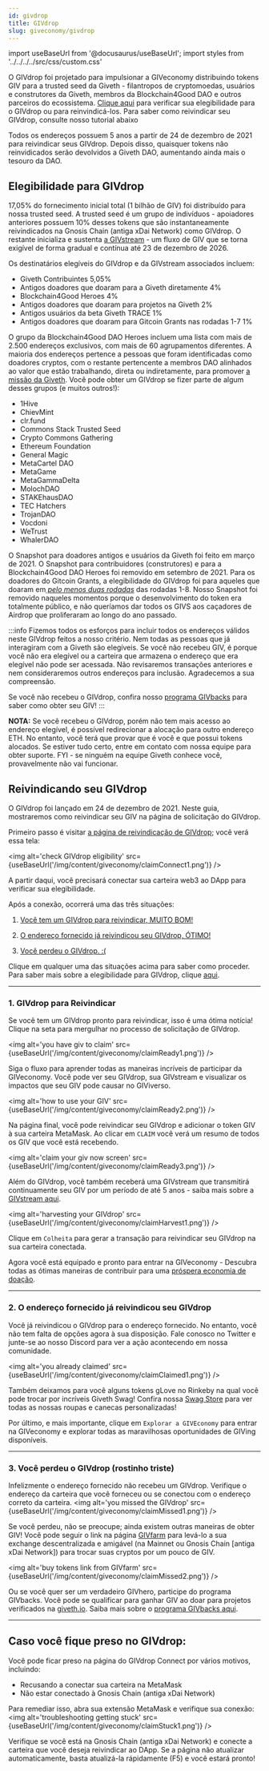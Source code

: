 ```yaml
---
id: givdrop
title: GIVdrop
slug: giveconomy/givdrop
---
```

import useBaseUrl from '@docusaurus/useBaseUrl';
import styles from '../../../../src/css/custom.css'

O GIVdrop foi projetado para impulsionar a GIVeconomy distribuindo tokens GIV para a trusted seed da Giveth - filantropos de cryptomoedas, usuários e construtores da Giveth, membros da Blockchain4Good DAO e outros parceiros do ecossistema. [Clique aqui](https://giv.giveth.io/claim) para verificar sua elegibilidade para o GIVdrop ou para reinvindicá-los.
Para saber como reivindicar seu GIVdrop, consulte nosso tutorial abaixo

Todos os endereços possuem 5 anos a partir de 24 de dezembro de 2021 para reivindicar seus GIVdrop. Depois disso, quaisquer tokens não reinvidicados serão devolvidos a Giveth DAO, aumentando ainda mais o tesouro da DAO.

## Elegibilidade para GIVdrop

17,05% do fornecimento inicial total (1 bilhão de GIV) foi distribuído para nossa trusted seed. A trusted seed é um grupo de indivíduos - apoiadores anteriores possuem 10% desses tokens que são instantaneamente reivindicados na Gnosis Chain (antiga xDai Network) como GIVdrop. O restante inicializa e sustenta [a GIVstream](https://docs.giveth.io/giveconomy/givstream) - um fluxo de GIV que se torna exigível de forma gradual e contínua até 23 de dezembro de 2026.

Os destinatários elegíveis do GIVdrop e da GIVstream associados incluem:

- Giveth Contribuintes 5,05%
- Antigos doadores que doaram para a Giveth diretamente 4%
- Blockchain4Good Heroes 4%
- Antigos doadores que doaram para projetos na Giveth 2%
- Antigos usuários da beta Giveth TRACE 1%
- Antigos doadores que doaram para Gitcoin Grants nas rodadas 1-7 1%

O grupo da Blockchain4Good DAO Heroes incluem uma lista com mais de 2.500 endereços exclusivos, com mais de 60 agrupamentos diferentes. A maioria dos endereços pertence a pessoas que foram identificadas como doadores cryptos, com o restante pertencente a membros DAO alinhados ao valor que estão trabalhando, direta ou indiretamente, para promover [a missão da Giveth](https://docs.giveth.io/whatisgiveth/). Você pode obter um GIVdrop se fizer parte de algum desses grupos (e muitos outros!):

- 1Hive
- ChievMint
- clr.fund
- Commons Stack Trusted Seed
- Crypto Commons Gathering
- Ethereum Foundation
- General Magic
- MetaCartel DAO
- MetaGame
- MetaGammaDelta
- MolochDAO
- STAKEhausDAO
- TEC Hatchers
- TrojanDAO
- Vocdoni
- WeTrust
- WhalerDAO

<span class="importantText"> O Snapshot para doadores antigos e usuários da Giveth foi feito em março de 2021.</span> O Snapshot para contribuidores (construtores) e para a Blockchain4Good DAO Heroes foi removido em setembro de 2021.<span class="importantText"> Para os doadores do Gitcoin Grants, a elegibilidade do GIVdrop foi para aqueles que doaram em<i><u> pelo menos duas rodadas</u></i> das rodadas 1-8.</span> Nosso Snapshot foi removido naqueles momentos porque o desenvolvimento do token era totalmente público, e não queríamos dar todos os GIVS aos caçadores de Airdrop que proliferaram ao longo do ano passado.

:::info
Fizemos todos os esforços para incluir todos os endereços válidos neste GIVdrop feitos a nosso critério. Nem todas as pessoas que já interagiram com a Giveth são elegíveis. Se você não recebeu GIV, é porque você não era elegível ou a carteira que armazena o endereço que era elegível não pode ser acessada. Não revisaremos transações anteriores e nem consideraremos outros endereços para inclusão. Agradecemos a sua compreensão.

Se você não recebeu o GIVdrop, confira nosso [programa GIVbacks](https://giv.giveth.io/givbacks) para saber como obter seu GIV!
:::

**NOTA:** Se você recebeu o GIVdrop, porém não tem mais acesso ao endereço elegível, é possível redirecionar a alocação para outro endereço ETH. No entanto, você terá que provar que é você e que possui tokens alocados. Se estiver tudo certo, entre em contato com nossa equipe para obter suporte. FYI - se ninguém na equipe Giveth conhece você, provavelmente não vai funcionar.

## Reivindicando seu GIVdrop

O GIVdrop foi lançado em 24 de dezembro de 2021. Neste guia, mostraremos como reivindicar seu GIV na página de solicitação do GIVdrop.

Primeiro passo é visitar [a página de reivindicação de GIVdrop](https://giv.giveth.io/claim); você verá essa tela:

<img alt='check GIVdrop eligibility' src={useBaseUrl('/img/content/giveconomy/claimConnect1.png')} />

A partir daqui, você precisará conectar sua carteira web3 ao DApp para verificar sua elegibilidade.

Após a conexão, ocorrerá uma das três situações:

1. <a href="#1-givdrop-to-claim"> Você tem um GIVdrop para reivindicar, MUITO BOM!</a>

2. <a href="#2-the-address-provided-has-already-claimed-its-givdrop"> O endereço fornecido já reivindicou seu GIVdrop, ÓTIMO!</a>

3. <a href="#3-you-missed-the-givdrop-sad-face"> Você perdeu o GIVdrop. :( </a>

Clique em qualquer uma das situações acima para saber como proceder. Para saber mais sobre a elegibilidade para GIVdrop, clique [aqui](./givdrop).

---
### 1. GIVdrop para Reivindicar

Se você tem um GIVdrop pronto para reivindicar, isso é uma ótima notícia! Clique na seta para mergulhar no processo de solicitação de GIVdrop.

<img alt='you have giv to claim' src={useBaseUrl('/img/content/giveconomy/claimReady1.png')} />

Siga o fluxo para aprender todas as maneiras incríveis de participar da GIVeconomy. Você pode ver seu GIVdrop, sua GIVstream e visualizar os impactos que seu GIV pode causar no GIViverso.

<img alt='how to use your GIV' src={useBaseUrl('/img/content/giveconomy/claimReady2.png')} />

Na página final, você pode reivindicar seu GIVdrop e adicionar o token GIV à sua carteira MetaMask. Ao clicar em `CLAIM` você verá um resumo de todos os GIV que você está recebendo.

<img alt='claim your giv now screen' src={useBaseUrl('/img/content/giveconomy/claimReady3.png')} />

Além do GIVdrop, você também receberá uma GIVstream que transmitirá continuamente seu GIV por um período de até 5 anos - saiba mais sobre a [GIVstream aqui](./givstream).

<img alt='harvesting your GIVdrop' src={useBaseUrl('/img/content/giveconomy/claimHarvest1.png')} />

Clique em `Colheita` para gerar a transação para reivindicar seu GIVdrop na sua carteira conectada.

Agora você está equipado e pronto para entrar na GIVeconomy - Descubra todas as ótimas maneiras de contribuir para uma [próspera economia de doação](https://giv.giveth.io/).

---

### 2. O endereço fornecido já reivindicou seu GIVdrop

Você já reivindicou o GIVdrop para o endereço fornecido. No entanto, você não tem falta de opções agora à sua disposição. Fale conosco no Twitter e junte-se ao nosso Discord para ver a ação acontecendo em nossa comunidade.

<img alt='you already claimed' src={useBaseUrl('/img/content/giveconomy/claimClaimed1.png')} />

Também deixamos para você alguns tokens gLove no Rinkeby na qual você pode trocar por incríveis Giveth Swag! Confira nossa [Swag Store](https://swag.giveth.io/) para ver todas as nossas roupas e canecas personalizadas!

Por último, e mais importante, clique em `Explorar a GIVEconomy` para entrar na GIVeconomy e explorar todas as maravilhosas oportunidades de GIVing disponíveis.

---

### 3. Você perdeu o GIVdrop (rostinho triste)

Infelizmente o endereço fornecido não recebeu um GIVdrop. Verifique o endereço da carteira que você forneceu ou se conectou com o endereço correto da carteira.
<img alt='you missed the GIVdrop' src={useBaseUrl('/img/content/giveconomy/claimMissed1.png')} />

Se você perdeu, não se preocupe; ainda existem outras maneiras de obter GIV! Você pode seguir o link na página [GIVfarm](https://giv.giveth.io/givfarm) para levá-lo a sua exchange descentralizada e amigável (na Mainnet ou Gnosis Chain [antiga xDai Network]) para trocar suas cryptos por um pouco de GIV.

<img alt='buy tokens link from GIVfarm' src={useBaseUrl('/img/content/giveconomy/claimMissed2.png')} />

Ou se você quer ser um verdadeiro GIVhero, participe do programa GIVbacks. Você pode se qualificar para ganhar GIV ao doar para projetos verificados na [giveth.io](https://giveth.io/projects/). Saiba mais sobre o [programa GIVbacks aqui](./givbacks).

---

## Caso você fique preso no GIVdrop:

Você pode ficar preso na página do GIVdrop Connect por vários motivos, incluindo:
- Recusando a conectar sua carteira na MetaMask
- Não estar conectado à Gnosis Chain (antiga xDai Network)

Para remediar isso, abra sua extensão MetaMask e verifique sua conexão:
<img alt='troubleshooting getting stuck' src={useBaseUrl('/img/content/giveconomy/claimStuck1.png')} />

Verifique se você está na Gnosis Chain (antiga xDai Network) e conecte a carteira que você deseja reivindicar ao DApp. Se a página não atualizar automaticamente, basta atualizá-la rápidamente (F5) e você estará pronto!